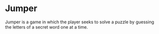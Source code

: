 # Jumper

Jumper is a game in which the player seeks to solve a puzzle by guessing the letters of a secret word one at a time.
